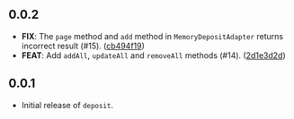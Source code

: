 ## 0.0.2

 - **FIX**: The `page` method and `add` method in `MemoryDepositAdapter` returns incorrect result (#15). ([cb494f19](https://github.com/bluefireteam/deposit/commit/cb494f193ac6ee77c4ba9f9bc4fe989ba5be7e7a))
 - **FEAT**: Add `addAll`, `updateAll` and `removeAll` methods (#14). ([2d1e3d2d](https://github.com/bluefireteam/deposit/commit/2d1e3d2dbc24b07082dfe996c50f0256d66420ea))

## 0.0.1

 - Initial release of `deposit`.
